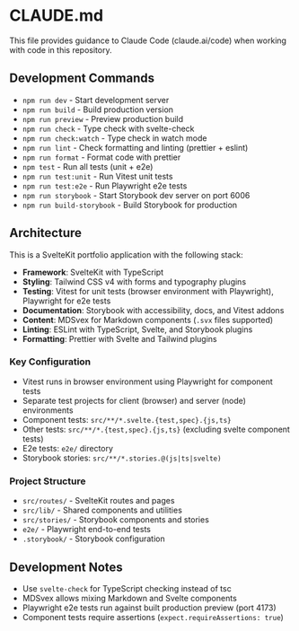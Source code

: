 # CLAUDE.md

This file provides guidance to Claude Code (claude.ai/code) when working with code in this repository.

## Development Commands

- `npm run dev` - Start development server
- `npm run build` - Build production version
- `npm run preview` - Preview production build
- `npm run check` - Type check with svelte-check
- `npm run check:watch` - Type check in watch mode
- `npm run lint` - Check formatting and linting (prettier + eslint)
- `npm run format` - Format code with prettier
- `npm test` - Run all tests (unit + e2e)
- `npm run test:unit` - Run Vitest unit tests
- `npm run test:e2e` - Run Playwright e2e tests
- `npm run storybook` - Start Storybook dev server on port 6006
- `npm run build-storybook` - Build Storybook for production

## Architecture

This is a SvelteKit portfolio application with the following stack:

- **Framework**: SvelteKit with TypeScript
- **Styling**: Tailwind CSS v4 with forms and typography plugins
- **Testing**: Vitest for unit tests (browser environment with Playwright), Playwright for e2e tests
- **Documentation**: Storybook with accessibility, docs, and Vitest addons
- **Content**: MDSvex for Markdown components (`.svx` files supported)
- **Linting**: ESLint with TypeScript, Svelte, and Storybook plugins
- **Formatting**: Prettier with Svelte and Tailwind plugins

### Key Configuration

- Vitest runs in browser environment using Playwright for component tests
- Separate test projects for client (browser) and server (node) environments
- Component tests: `src/**/*.svelte.{test,spec}.{js,ts}`
- Other tests: `src/**/*.{test,spec}.{js,ts}` (excluding svelte component tests)
- E2e tests: `e2e/` directory
- Storybook stories: `src/**/*.stories.@(js|ts|svelte)`

### Project Structure

- `src/routes/` - SvelteKit routes and pages
- `src/lib/` - Shared components and utilities
- `src/stories/` - Storybook components and stories
- `e2e/` - Playwright end-to-end tests
- `.storybook/` - Storybook configuration

## Development Notes

- Use `svelte-check` for TypeScript checking instead of tsc
- MDSvex allows mixing Markdown and Svelte components
- Playwright e2e tests run against built production preview (port 4173)
- Component tests require assertions (`expect.requireAssertions: true`)